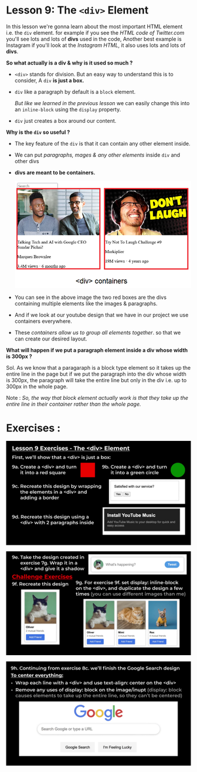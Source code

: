# Lesson 9: The `<div>` Element

In this lesson we're gonna learn about the most important HTML element i.e. the `div` element. 
for example if you see the _HTML code of Twitter.com_ you'll see lots and lots of **divs** used in the code, Another best example is Instagram if you'll look at the _Instagram HTML_, it also uses lots and lots of **divs**.

**So what actually is a div & why is it used so much ?**

- `<div>` stands for division. But an easy way to understand this is to consider, A `div` **is just a box.**

- `div` like a paragraph by default is a `block` element.

  _But like we learned in the previous lesson_ we can easily change this into an `inline-block` using the `display` property. 

- `div` just creates a box around our content.

**Why is the `div` so useful ?**

- The key feature of the `div` is that it can contain any other element inside.

- We can put _paragraphs, mages & any other elements_ inside `div` and other divs

- **divs are meant to be containers.**

  ![div container image](img/div%20container%20example.png)
- You can see in the above image the two red boxes are the divs containing multiple elements like the images & paragraphs. 

- And if we look at our youtube design that we have in our project we use containers everywhere.

- These _containers allow us to group all elements together_. so that we can create our desired layout.

**What will happen if we put a paragraph element inside a div whose width is 300px ?**

Sol. As we know that a paragaraph is a block type element so it takes up the entire line in the page but if we put the paragraph into the div whose width is 300px, the paragraph will take the entire line but only in the div i.e. up to 300px in the whole page.

Note : _So, the way that block element actually work is that they take up the entire line in their container rather than the whole page._ 

# Exercises :

![Lesson 9 Exercise Image](img/Lesson-9%20Exercises.png)

![Lesson-9 Challenge Exercise Image](img/Lesson-9%20Challenge%20Exercise.png)

![Lesson-9 Some more challenge exercises image](img/Lesson-9%20Some%20more%20chalenge%20Exercise.png)
